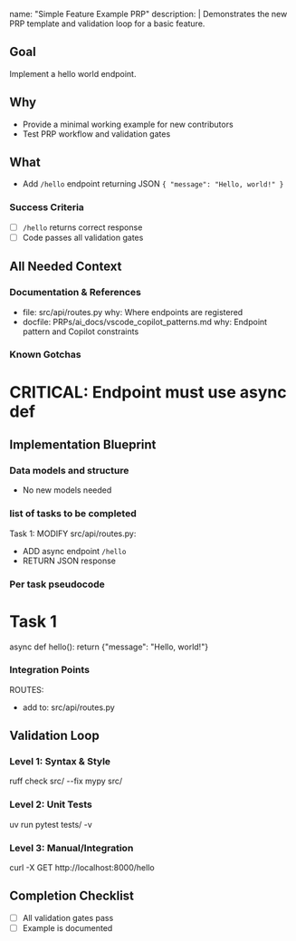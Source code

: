 name: "Simple Feature Example PRP"
description: |
  Demonstrates the new PRP template and validation loop for a basic feature.

## Goal
Implement a hello world endpoint.

## Why
- Provide a minimal working example for new contributors
- Test PRP workflow and validation gates

## What
- Add `/hello` endpoint returning JSON `{ "message": "Hello, world!" }`

### Success Criteria
- [ ] `/hello` returns correct response
- [ ] Code passes all validation gates

## All Needed Context
### Documentation & References
- file: src/api/routes.py
  why: Where endpoints are registered
- docfile: PRPs/ai_docs/vscode_copilot_patterns.md
  why: Endpoint pattern and Copilot constraints

### Known Gotchas
# CRITICAL: Endpoint must use async def

## Implementation Blueprint
### Data models and structure
- No new models needed

### list of tasks to be completed
Task 1:
MODIFY src/api/routes.py:
  - ADD async endpoint `/hello`
  - RETURN JSON response

### Per task pseudocode
# Task 1
async def hello():
    return {"message": "Hello, world!"}

### Integration Points
ROUTES:
  - add to: src/api/routes.py

## Validation Loop
### Level 1: Syntax & Style
ruff check src/ --fix
mypy src/

### Level 2: Unit Tests
uv run pytest tests/ -v

### Level 3: Manual/Integration
curl -X GET http://localhost:8000/hello

## Completion Checklist
- [ ] All validation gates pass
- [ ] Example is documented
